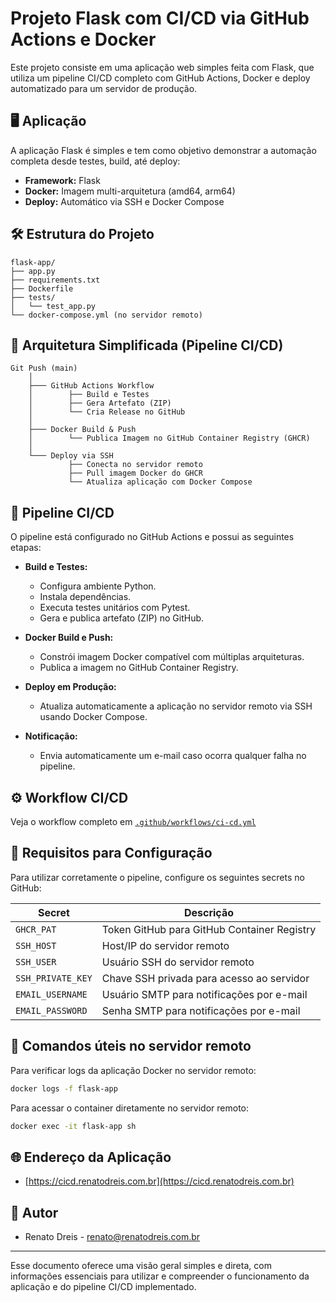 # Projeto Flask com CI/CD via GitHub Actions e Docker

Este projeto consiste em uma aplicação web simples feita com Flask, que utiliza um pipeline CI/CD completo com GitHub Actions, Docker e deploy automatizado para um servidor de produção.

## 🖥️ Aplicação

A aplicação Flask é simples e tem como objetivo demonstrar a automação completa desde testes, build, até deploy:

- **Framework:** Flask
- **Docker:** Imagem multi-arquitetura (amd64, arm64)
- **Deploy:** Automático via SSH e Docker Compose

## 🛠️ Estrutura do Projeto

```
flask-app/
├── app.py
├── requirements.txt
├── Dockerfile
├── tests/
│   └── test_app.py
└── docker-compose.yml (no servidor remoto)
```

## 🔄 Arquitetura Simplificada (Pipeline CI/CD)

```
Git Push (main)
    │
    ├─── GitHub Actions Workflow
    │        ├── Build e Testes
    │        ├── Gera Artefato (ZIP)
    │        └── Cria Release no GitHub
    │
    ├─── Docker Build & Push
    │        └── Publica Imagem no GitHub Container Registry (GHCR)
    │
    └─── Deploy via SSH
             ├── Conecta no servidor remoto
             ├── Pull imagem Docker do GHCR
             └── Atualiza aplicação com Docker Compose
```

## 🚀 Pipeline CI/CD

O pipeline está configurado no GitHub Actions e possui as seguintes etapas:

- **Build e Testes:**
  - Configura ambiente Python.
  - Instala dependências.
  - Executa testes unitários com Pytest.
  - Gera e publica artefato (ZIP) no GitHub.

- **Docker Build e Push:**
  - Constrói imagem Docker compatível com múltiplas arquiteturas.
  - Publica a imagem no GitHub Container Registry.

- **Deploy em Produção:**
  - Atualiza automaticamente a aplicação no servidor remoto via SSH usando Docker Compose.

- **Notificação:**
  - Envia automaticamente um e-mail caso ocorra qualquer falha no pipeline.

## ⚙️ Workflow CI/CD

Veja o workflow completo em [`.github/workflows/ci-cd.yml`](./.github/workflows/main.yml)

## 🚦 Requisitos para Configuração

Para utilizar corretamente o pipeline, configure os seguintes secrets no GitHub:

| Secret               | Descrição                                 |
|----------------------|-------------------------------------------|
| `GHCR_PAT`           | Token GitHub para GitHub Container Registry|
| `SSH_HOST`           | Host/IP do servidor remoto                 |
| `SSH_USER`           | Usuário SSH do servidor remoto             |
| `SSH_PRIVATE_KEY`    | Chave SSH privada para acesso ao servidor  |
| `EMAIL_USERNAME`     | Usuário SMTP para notificações por e-mail  |
| `EMAIL_PASSWORD`     | Senha SMTP para notificações por e-mail    |

## 📌 Comandos úteis no servidor remoto

Para verificar logs da aplicação Docker no servidor remoto:

```bash
docker logs -f flask-app
```

Para acessar o container diretamente no servidor remoto:

```bash
docker exec -it flask-app sh
```

## 🌐 Endereço da Aplicação

- [https://cicd.renatodreis.com.br](https://cicd.renatodreis.com.br)

## 📝 Autor

- Renato Dreis - [renato@renatodreis.com.br](mailto:renato@renatodreis.com.br)

---

Esse documento oferece uma visão geral simples e direta, com informações essenciais para utilizar e compreender o funcionamento da aplicação e do pipeline CI/CD implementado.
